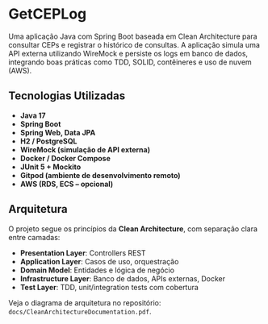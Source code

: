 # GetCEPLog

Uma aplicação Java com Spring Boot baseada em Clean Architecture para consultar CEPs e registrar o histórico de consultas. A aplicação simula uma API externa utilizando WireMock e persiste os logs em banco de dados, integrando boas práticas como TDD, SOLID, contêineres e uso de nuvem (AWS).


## Tecnologias Utilizadas

- **Java 17**
- **Spring Boot**
- **Spring Web, Data JPA**
- **H2 / PostgreSQL**
- **WireMock (simulação de API externa)**
- **Docker / Docker Compose**
- **JUnit 5 + Mockito**
- **Gitpod (ambiente de desenvolvimento remoto)**
- **AWS (RDS, ECS – opcional)**


## Arquitetura

O projeto segue os princípios da **Clean Architecture**, com separação clara entre camadas:

- **Presentation Layer**: Controllers REST
- **Application Layer**: Casos de uso, orquestração
- **Domain Model**: Entidades e lógica de negócio
- **Infrastructure Layer**: Banco de dados, APIs externas, Docker
- **Test Layer**: TDD, unit/integration tests com cobertura


Veja o diagrama de arquitetura no repositório: `docs/CleanArchitectureDocumentation.pdf`.


